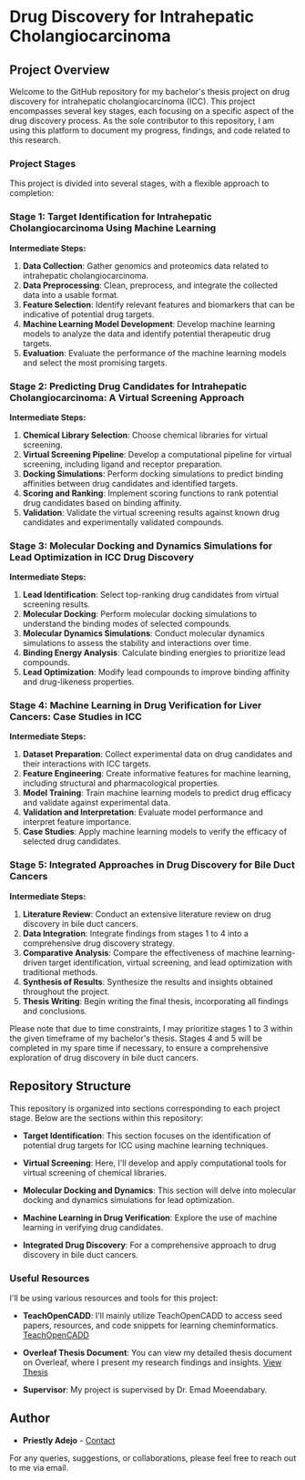 # Drug Discovery for Intrahepatic Cholangiocarcinoma

## Project Overview
Welcome to the GitHub repository for my bachelor's thesis project on drug discovery for intrahepatic cholangiocarcinoma (ICC). This project encompasses several key stages, each focusing on a specific aspect of the drug discovery process. As the sole contributor to this repository, I am using this platform to document my progress, findings, and code related to this research.

### Project Stages
This project is divided into several stages, with a flexible approach to completion:

### Stage 1: Target Identification for Intrahepatic Cholangiocarcinoma Using Machine Learning

**Intermediate Steps:**
1. **Data Collection**: Gather genomics and proteomics data related to intrahepatic cholangiocarcinoma.
2. **Data Preprocessing**: Clean, preprocess, and integrate the collected data into a usable format.
3. **Feature Selection**: Identify relevant features and biomarkers that can be indicative of potential drug targets.
4. **Machine Learning Model Development**: Develop machine learning models to analyze the data and identify potential therapeutic drug targets.
5. **Evaluation**: Evaluate the performance of the machine learning models and select the most promising targets.

### Stage 2: Predicting Drug Candidates for Intrahepatic Cholangiocarcinoma: A Virtual Screening Approach

**Intermediate Steps:**
1. **Chemical Library Selection**: Choose chemical libraries for virtual screening.
2. **Virtual Screening Pipeline**: Develop a computational pipeline for virtual screening, including ligand and receptor preparation.
3. **Docking Simulations**: Perform docking simulations to predict binding affinities between drug candidates and identified targets.
4. **Scoring and Ranking**: Implement scoring functions to rank potential drug candidates based on binding affinity.
5. **Validation**: Validate the virtual screening results against known drug candidates and experimentally validated compounds.

### Stage 3: Molecular Docking and Dynamics Simulations for Lead Optimization in ICC Drug Discovery

**Intermediate Steps:**
1. **Lead Identification**: Select top-ranking drug candidates from virtual screening results.
2. **Molecular Docking**: Perform molecular docking simulations to understand the binding modes of selected compounds.
3. **Molecular Dynamics Simulations**: Conduct molecular dynamics simulations to assess the stability and interactions over time.
4. **Binding Energy Analysis**: Calculate binding energies to prioritize lead compounds.
5. **Lead Optimization**: Modify lead compounds to improve binding affinity and drug-likeness properties.

### Stage 4: Machine Learning in Drug Verification for Liver Cancers: Case Studies in ICC

**Intermediate Steps:**
1. **Dataset Preparation**: Collect experimental data on drug candidates and their interactions with ICC targets.
2. **Feature Engineering**: Create informative features for machine learning, including structural and pharmacological properties.
3. **Model Training**: Train machine learning models to predict drug efficacy and validate against experimental data.
4. **Validation and Interpretation**: Evaluate model performance and interpret feature importance.
5. **Case Studies**: Apply machine learning models to verify the efficacy of selected drug candidates.

### Stage 5: Integrated Approaches in Drug Discovery for Bile Duct Cancers

**Intermediate Steps:**
1. **Literature Review**: Conduct an extensive literature review on drug discovery in bile duct cancers.
2. **Data Integration**: Integrate findings from stages 1 to 4 into a comprehensive drug discovery strategy.
3. **Comparative Analysis**: Compare the effectiveness of machine learning-driven target identification, virtual screening, and lead optimization with traditional methods.
4. **Synthesis of Results**: Synthesize the results and insights obtained throughout the project.
5. **Thesis Writing**: Begin writing the final thesis, incorporating all findings and conclusions.

Please note that due to time constraints, I may prioritize stages 1 to 3 within the given timeframe of my bachelor's thesis. Stages 4 and 5 will be completed in my spare time if necessary, to ensure a comprehensive exploration of drug discovery in bile duct cancers.

## Repository Structure
This repository is organized into sections corresponding to each project stage. Below are the sections within this repository:

- **Target Identification**: This section focuses on the identification of potential drug targets for ICC using machine learning techniques.

- **Virtual Screening**: Here, I'll develop and apply computational tools for virtual screening of chemical libraries.

- **Molecular Docking and Dynamics**: This section will delve into molecular docking and dynamics simulations for lead optimization.

- **Machine Learning in Drug Verification**: Explore the use of machine learning in verifying drug candidates.

- **Integrated Drug Discovery**: For a comprehensive approach to drug discovery in bile duct cancers.

### Useful Resources
I'll be using various resources and tools for this project:

- **TeachOpenCADD**: I'll mainly utilize TeachOpenCADD to access seed papers, resources, and code snippets for learning cheminformatics. [TeachOpenCADD](https://www.teachopencadd.org/)

- **Overleaf Thesis Document**: You can view my detailed thesis document on Overleaf, where I present my research findings and insights. [View Thesis](https://www.overleaf.com/read/jptmqsbtrvjg#fc7d20)

- **Supervisor**: My project is supervised by Dr. Emad Moeendabary.

## Author
- **Priestly Adejo** - [Contact](mailto:zcemdej@ucl.ac.uk)

For any queries, suggestions, or collaborations, please feel free to reach out to me via email.

